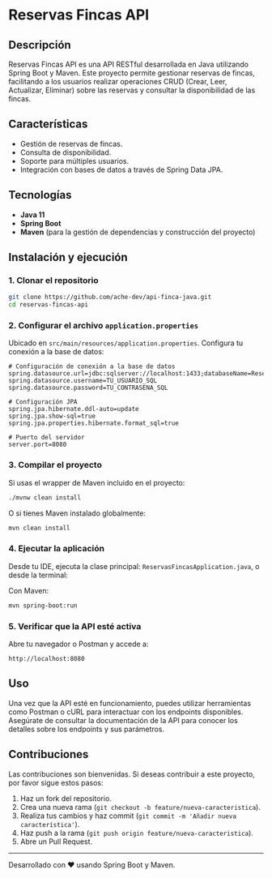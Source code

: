 # Reservas Fincas API

## Descripción

Reservas Fincas API es una API RESTful desarrollada en Java utilizando Spring Boot y Maven. Este proyecto permite gestionar reservas de fincas, facilitando a los usuarios realizar operaciones CRUD (Crear, Leer, Actualizar, Eliminar) sobre las reservas y consultar la disponibilidad de las fincas.

## Características

- Gestión de reservas de fincas.
- Consulta de disponibilidad.
- Soporte para múltiples usuarios.
- Integración con bases de datos a través de Spring Data JPA.

## Tecnologías

- **Java 11**
- **Spring Boot**
- **Maven** (para la gestión de dependencias y construcción del proyecto)

## Instalación y ejecución

### 1. Clonar el repositorio

```bash
git clone https://github.com/ache-dev/api-finca-java.git
cd reservas-fincas-api
```

### 2. Configurar el archivo `application.properties`

Ubicado en `src/main/resources/application.properties`. Configura tu conexión a la base de datos:

```properties
# Configuración de conexión a la base de datos
spring.datasource.url=jdbc:sqlserver://localhost:1433;databaseName=ReservasFincas
spring.datasource.username=TU_USUARIO_SQL
spring.datasource.password=TU_CONTRASENA_SQL

# Configuración JPA
spring.jpa.hibernate.ddl-auto=update
spring.jpa.show-sql=true
spring.jpa.properties.hibernate.format_sql=true

# Puerto del servidor
server.port=8080
```

### 3. Compilar el proyecto

Si usas el wrapper de Maven incluido en el proyecto:

```bash
./mvnw clean install
```

O si tienes Maven instalado globalmente:

```bash
mvn clean install
```

### 4. Ejecutar la aplicación

Desde tu IDE, ejecuta la clase principal: `ReservasFincasApplication.java`, o desde la terminal:

Con Maven:

```bash
mvn spring-boot:run
```

### 5. Verificar que la API esté activa

Abre tu navegador o Postman y accede a:

```
http://localhost:8080
```

## Uso

Una vez que la API esté en funcionamiento, puedes utilizar herramientas como Postman o cURL para interactuar con los endpoints disponibles. Asegúrate de consultar la documentación de la API para conocer los detalles sobre los endpoints y sus parámetros.

## Contribuciones

Las contribuciones son bienvenidas. Si deseas contribuir a este proyecto, por favor sigue estos pasos:

1. Haz un fork del repositorio.
2. Crea una nueva rama (`git checkout -b feature/nueva-caracteristica`).
3. Realiza tus cambios y haz commit (`git commit -m 'Añadir nueva característica'`).
4. Haz push a la rama (`git push origin feature/nueva-caracteristica`).
5. Abre un Pull Request.


---

Desarrollado con ❤️ usando Spring Boot y Maven.
